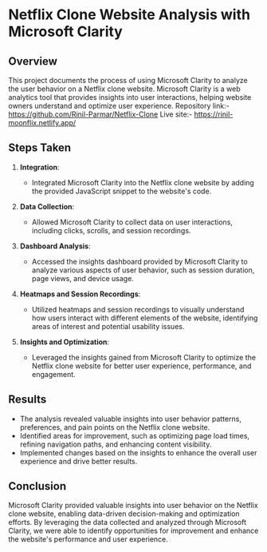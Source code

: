 # Netflix Clone Website Analysis with Microsoft Clarity

## Overview
This project documents the process of using Microsoft Clarity to analyze the user behavior on a Netflix clone website. Microsoft Clarity is a web analytics tool that provides insights into user interactions, helping website owners understand and optimize user experience.
Repository link:- https://github.com/Rinil-Parmar/Netflix-Clone
Live site:- https://rinil-moonflix.netlify.app/
## Steps Taken
1. **Integration**: 
   - Integrated Microsoft Clarity into the Netflix clone website by adding the provided JavaScript snippet to the website's code.

2. **Data Collection**:
   - Allowed Microsoft Clarity to collect data on user interactions, including clicks, scrolls, and session recordings.

3. **Dashboard Analysis**:
   - Accessed the insights dashboard provided by Microsoft Clarity to analyze various aspects of user behavior, such as session duration, page views, and device usage.

4. **Heatmaps and Session Recordings**:
   - Utilized heatmaps and session recordings to visually understand how users interact with different elements of the website, identifying areas of interest and potential usability issues.

5. **Insights and Optimization**:
   - Leveraged the insights gained from Microsoft Clarity to optimize the Netflix clone website for better user experience, performance, and engagement.

## Results
- The analysis revealed valuable insights into user behavior patterns, preferences, and pain points on the Netflix clone website.
- Identified areas for improvement, such as optimizing page load times, refining navigation paths, and enhancing content visibility.
- Implemented changes based on the insights to enhance the overall user experience and drive better results.

## Conclusion
Microsoft Clarity provided valuable insights into user behavior on the Netflix clone website, enabling data-driven decision-making and optimization efforts. By leveraging the data collected and analyzed through Microsoft Clarity, we were able to identify opportunities for improvement and enhance the website's performance and user experience.
